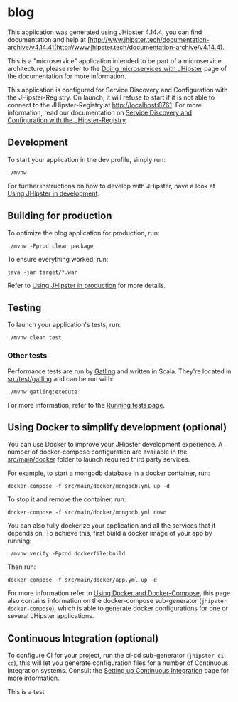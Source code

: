 # blog
This application was generated using JHipster 4.14.4, you can find documentation and help at [http://www.jhipster.tech/documentation-archive/v4.14.4](http://www.jhipster.tech/documentation-archive/v4.14.4).

This is a "microservice" application intended to be part of a microservice architecture, please refer to the [Doing microservices with JHipster][] page of the documentation for more information.

This application is configured for Service Discovery and Configuration with the JHipster-Registry. On launch, it will refuse to start if it is not able to connect to the JHipster-Registry at [http://localhost:8761](http://localhost:8761). For more information, read our documentation on [Service Discovery and Configuration with the JHipster-Registry][].

## Development

To start your application in the dev profile, simply run:

    ./mvnw


For further instructions on how to develop with JHipster, have a look at [Using JHipster in development][].



## Building for production

To optimize the blog application for production, run:

    ./mvnw -Pprod clean package

To ensure everything worked, run:

    java -jar target/*.war


Refer to [Using JHipster in production][] for more details.

## Testing

To launch your application's tests, run:

    ./mvnw clean test
### Other tests

Performance tests are run by [Gatling][] and written in Scala. They're located in [src/test/gatling](src/test/gatling) and can be run with:

    ./mvnw gatling:execute

For more information, refer to the [Running tests page][].

## Using Docker to simplify development (optional)

You can use Docker to improve your JHipster development experience. A number of docker-compose configuration are available in the [src/main/docker](src/main/docker) folder to launch required third party services.

For example, to start a mongodb database in a docker container, run:

    docker-compose -f src/main/docker/mongodb.yml up -d

To stop it and remove the container, run:

    docker-compose -f src/main/docker/mongodb.yml down

You can also fully dockerize your application and all the services that it depends on.
To achieve this, first build a docker image of your app by running:

    ./mvnw verify -Pprod dockerfile:build

Then run:

    docker-compose -f src/main/docker/app.yml up -d

For more information refer to [Using Docker and Docker-Compose][], this page also contains information on the docker-compose sub-generator (`jhipster docker-compose`), which is able to generate docker configurations for one or several JHipster applications.

## Continuous Integration (optional)

To configure CI for your project, run the ci-cd sub-generator (`jhipster ci-cd`), this will let you generate configuration files for a number of Continuous Integration systems. Consult the [Setting up Continuous Integration][] page for more information.

[JHipster Homepage and latest documentation]: http://www.jhipster.tech
[JHipster 4.14.4 archive]: http://www.jhipster.tech/documentation-archive/v4.14.4
[Doing microservices with JHipster]: http://www.jhipster.tech/documentation-archive/v4.14.4/microservices-architecture/
[Using JHipster in development]: http://www.jhipster.tech/documentation-archive/v4.14.4/development/
[Service Discovery and Configuration with the JHipster-Registry]: http://www.jhipster.tech/documentation-archive/v4.14.4/microservices-architecture/#jhipster-registry
[Using Docker and Docker-Compose]: http://www.jhipster.tech/documentation-archive/v4.14.4/docker-compose
[Using JHipster in production]: http://www.jhipster.tech/documentation-archive/v4.14.4/production/
[Running tests page]: http://www.jhipster.tech/documentation-archive/v4.14.4/running-tests/
[Setting up Continuous Integration]: http://www.jhipster.tech/documentation-archive/v4.14.4/setting-up-ci/

[Gatling]: http://gatling.io/


This is a test
